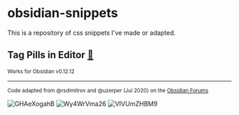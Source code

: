 # obsidian-snippets

This is a repository of css snippets I've made or adapted.

## Tag Pills in Editor [🔗](https://github.com/jdanielmourao/obsidian-snippets/blob/main/Tag%20Pills%20in%20Editor.css)

<small> Works for Obsidian v0.12.12 </small>

---

<small>Code adapted from @rsdimitrov and @uzerper (Jul 2020) on the [Obsidian Forums](https://forum.obsidian.md/t/meta-post-common-css-hacks/1978/64?u=jdanielmourao)</small>


![GHAeXogahB](https://user-images.githubusercontent.com/81718890/128909551-28963bb9-3d34-4dfc-b955-0278da22e4f7.gif)
![Wy4WrVma26](https://user-images.githubusercontent.com/81718890/128909541-bc687701-aa2c-4ea8-b712-4e6572e2779d.gif)
![VIVUmZHBM9](https://user-images.githubusercontent.com/81718890/129098657-a06af826-6b8e-4ff3-a13f-b7cb7a125e40.gif)

